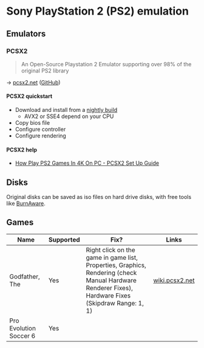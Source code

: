 # Sony PlayStation 2 (PS2) emulation

## Emulators

### PCSX2

> An Open-Source Playstation 2 Emulator supporting over 98% of the original PS2 library

→ [pcsx2.net](https://pcsx2.net/) ([GitHub](https://github.com/PCSX2))

#### PCSX2 quickstart

* Download and install from a [nightly build](https://pcsx2.net/downloads/#nightly-anchor)
  * AVX2 or SSE4 depend on your CPU
* Copy bios file
* Configure controller
* Configure rendering

#### PCSX2 help

* [How Play PS2 Games In 4K On PC - PCSX2 Set Up Guide](https://www.youtube.com/watch?v=3rSiK2aO_5k)

## Disks

Original disks can be saved as iso files on hard drive disks, with free tools like [BurnAware](https://www.burnaware.com/).

## Games

Name | Supported | Fix? | Links
---- | --------- | ---- | -----
Godfather, The | Yes | Right click on the game in game list, Properties, Graphics, Rendering (check Manual Hardware Renderer Fixes), Hardware Fixes (Skipdraw Range: 1, 1) | [wiki.pcsx2.net](https://wiki.pcsx2.net/The_Godfather)
Pro Evolution Soccer 6 | Yes | |
